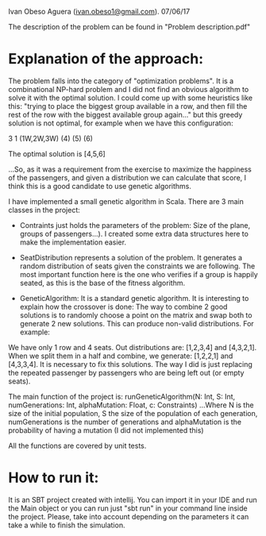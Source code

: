 
Ivan Obeso Aguera (ivan.obeso1@gmail.com). 07/06/17

The description of the problem can be found in "Problem description.pdf"

Explanation of the approach:
============================

The problem falls into the category of "optimization problems". It is a
combinational NP-hard problem and I did not find an obvious algorithm to
solve it with the optimal solution. I could come up with some heuristics
like this:
"trying to place the biggest group available in a row, and then
fill the rest of the row with the biggest available group again..."
but this greedy solution is not optimal, for example when we have this
configuration:

3 1
(1W,2W,3W)
(4)
(5)
(6)

The optimal solution is [4,5,6]

...So, as it was a requirement from the exercise to maximize the happiness
of the passengers, and given a distribution we can calculate that score,
I think this is a good candidate to use genetic algorithms.

I have implemented a small genetic algorithm in Scala. There are 3 main classes
in the project:
- Contraints just holds the parameters of the problem: Size of the plane,
groups of passengers...). I created some extra data structures here
to make the implementation easier.

- SeatDistribution represents a solution of the problem. It generates a random
distribution of seats given the constraints we are following. The most important
function here is the one who verifies if a group is happily seated, as this is
the base of the fitness algorithm.

- GeneticAlgorithm: It is a standard genetic algorithm. It is interesting to
explain how the crossover is done: The way to combine 2 good solutions is
to randomly choose a point on the matrix and swap both to generate 2 new
solutions. This can produce non-valid distributions. For example:

We have only 1 row and 4 seats. Out distributions are: [1,2,3,4] and [4,3,2,1].
When we split them in a half and combine, we generate: [1,2,2,1] and [4,3,3,4].
It is necessary to fix this solutions. The way I did is just replacing the
repeated passenger by passengers who are being left out (or empty seats).

The main function of the project is:
runGeneticAlgorithm(N: Int, S: Int, numGenerations: Int, alphaMutation: Float, c: Constraints)
...Where N is the size of the initial population, S the size of the population
of each generation, numGenerations is the number of generations and alphaMutation
is the probability of having a mutation (I did not implemented this)

All the functions are covered by unit tests.

How to run it:
==============
It is an SBT project created with intellij. You can import it in your IDE and
run the Main object or you can run just "sbt run" in your command line inside
the project. Please, take into account depending on the parameters it can
take a while to finish the simulation.
